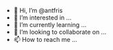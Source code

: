 - 👋 Hi, I’m @antfris
- 👀 I’m  interested in ... 
- 🌱 I’m currently learning ...
- 💞️ I’m looking to collaborate on ...
- 📫 How to reach me ...

<!---
antfris/antfris is a ✨ special ✨ repository because its `README.md` (this file) appears on your GitHub profile.
You can click the Preview link to take a look at your changes.
--->
